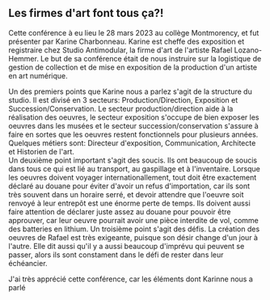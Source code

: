 ## Les firmes d'art font tous ça?!

Cette conférence à eu lieu le 28 mars 2023 au collège Montmorency, et fut présenter par Karine Charbonneau. Karine est cheffe des exposition et registraire chez Studio Antimodular, la firme d'art de l'artiste Rafael Lozano-Hemmer. Le but de sa conférence était de nous instruire sur la logistique de gestion de collection et de mise en exposition de la production d'un artiste en art numérique.

Un des premiers points que Karine nous a parlez s'agit de la structure du studio. Il est divisé en 3 secteurs: Production/Direction, Exposition et Succession/Conservation. Le secteur production/direction aide à la réalisation des oeuvres, le secteur exposition s'occupe de bien exposer les oeuvres dans les musées et le secteur succession/conservation s'assure à faire en sortes que les oeuvres restent fonctionnels pour plusieurs années. Quelques métiers sont: Directeur d'exposition, Communication, Architecte et Historien de l'art.  
Un deuxième point important s'agit des soucis. Ils ont beaucoup de soucis dans tous ce qui est lié au transport, au gaspillage et à l'inventaire. Lorsque les oeuvres doivent voyager internationallement, tout doit être exactement déclaré au douane pour éviter d'avoir un refus d'importation, car ils sont très souvent dans un horaire serré, et devoir attendre que l'oeuvre soit renvoyé à leur entrepôt est une énorme perte de temps. Ils doivent aussi faire attention de déclarer juste assez au douane pour pouvoir être approuver, car leur oeuvre pourrait avoir une pièce interdite de vol, comme des batteries en lithium. Un troisième point s'agit des défis. La création des oeuvres de Rafael est très exigeante, puisque son désir change d'un jour à l'autre. Elle dit aussi qu'il y a aussi beaucoup d'imprévu qui peuvent se passer, alors ils sont constament dans le défi de rester dans leur échéancier.

J'ai très apprécié cette conférence, car les éléments dont Karinne nous a parlé 



 


